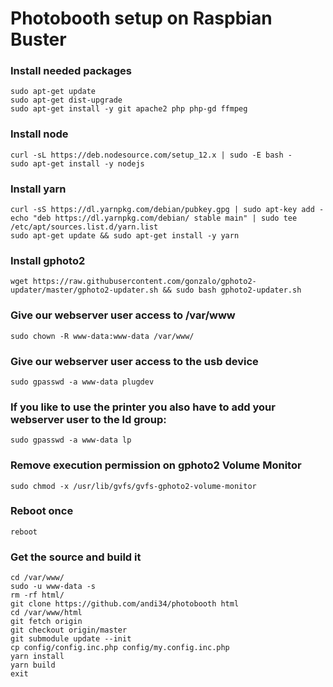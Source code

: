 # Photobooth setup on Raspbian Buster
### Install needed packages
```
sudo apt-get update
sudo apt-get dist-upgrade
sudo apt-get install -y git apache2 php php-gd ffmpeg
```

### Install node
```
curl -sL https://deb.nodesource.com/setup_12.x | sudo -E bash -
sudo apt-get install -y nodejs
```

### Install yarn
```
curl -sS https://dl.yarnpkg.com/debian/pubkey.gpg | sudo apt-key add -
echo "deb https://dl.yarnpkg.com/debian/ stable main" | sudo tee /etc/apt/sources.list.d/yarn.list
sudo apt-get update && sudo apt-get install -y yarn
```

### Install gphoto2
```
wget https://raw.githubusercontent.com/gonzalo/gphoto2-updater/master/gphoto2-updater.sh && sudo bash gphoto2-updater.sh
```

### Give our webserver user access to /var/www
```
sudo chown -R www-data:www-data /var/www/
```

### Give our webserver user access to the usb device
```
sudo gpasswd -a www-data plugdev
```

### If you like to use the printer you also have to add your webserver user to the ld group:
```
sudo gpasswd -a www-data lp
```

### Remove execution permission on gphoto2 Volume Monitor
```
sudo chmod -x /usr/lib/gvfs/gvfs-gphoto2-volume-monitor
```

### Reboot once
```
reboot
```

### Get the source and build it
```
cd /var/www/
sudo -u www-data -s
rm -rf html/
git clone https://github.com/andi34/photobooth html
cd /var/www/html
git fetch origin
git checkout origin/master
git submodule update --init
cp config/config.inc.php config/my.config.inc.php
yarn install
yarn build
exit
```
